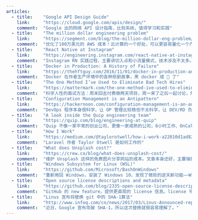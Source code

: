 ```yaml
---
articles:
  - title:    "Google API Design Guide"
    link:     "https://cloud.google.com/apis/design/"
    comment:  "Google 出的网络 API 设计指南，比较系统，值得学习和实践"
  - title:    "The million dollar engineering problem"
    link:     "https://segment.com/blog/the-million-dollar-eng-problem/"
    comment:  "优化了100万美元的 AWS 成本！云计算的一个好处，可以更容易量化一个产品的技术成本。"
  - title:    "React Native at Instagram"
    link:     "https://engineering.instagram.com/react-native-at-instagram-dd828a9a90c7#.y0tn4wupg"
    comment:  "Instagram RN 实践过程，主要讲切入点和小流量模式，技术涉及不太多。最后收益简直逆天，85%起跳。"
  - title:    "Docker in Production: A History of Failure"
    link:     "https://thehftguy.com/2016/11/01/docker-in-production-an-history-of-failure/"
    comment:  "Docker 在作者生产环境中的各种悲剧故事，黑 docker 成 🐶 了"
  - title:    "The One Method I’ve Used to Eliminate Bad Tech Hires"
    link:     "https://mattermark.com/the-one-method-ive-used-to-eliminate-bad-tech-hires/"
    comment:  "科学人性的面试方法：周末回去付费做两天项目，周一来了之后一起讨论，然后决定是否录用。"
  - title:    "Configuration Management is an Antipattern"
    link:     "https://hackernoon.com/configuration-management-is-an-antipattern-e677e34be64c#.oaekoey4v"
    comment:  "DevOps 程序本身很科学，让 OP 管理比较稳但不太科学，让 DEV/RD 负责比较科学但很容易被“临时工”因为写错配置 DSL 把整个集群搞挂，因此作者认为这是反模式。黑了半天，最后结论是 Docker 才是王道 😄"
  - title:    "A look inside the Quip engineering team"
    link:     "https://quip.com/blog/engineering-at-quip"
    comment:  "Quip 不像一家平常的创业公司，更像一家成熟的公司，8小时工作、OnCall 没什么事干、工具链很复杂。但它也不像大公司，CodeReview 不是必须、工程师很少开会、管理扁平。因为，两位创始人给 Quip 带来了很多成熟的智慧的经验。"
  - title:    "How I Work"
    link:     "https://medium.com/@taylorotwell/how-i-work-a22010d1ad82#.x9qgxnsya"
    comment:  "Laravel 作者 Taylor Otwell 是如何工作的"
  - title:    "What does Unsplash cost?"
    link:     "https://crew.co/blog/what-does-unsplash-cost/"
    comment:  "维护 Unsplash 这样的免费图片分享网站的成本。文章本身还好，主要强推一波 unsplash.com"
  - title:    "Windows Subsystem for Linux (WSL)"
    link:     "https://github.com/Microsoft/BashOnWindows"
    comment:  "重新用回 Windows，安装了 Windows 10，发现了微软的逆天新功能——WSL，也叫 Bash on Windows。这是一种把 Ubuntu Linux 集成在 Windows 10 中的技术，经过简单的安装就可以在 Windows 里用 Linux 了。功能经过2016年的折腾，现在基本可用，可以在 Linux 中读取 Windows 中的数据，Windows 程序读取 Linux 在 Insider 版中已经推出。Mac 得加油了，不是那么不可替代了。"
  - title:    "Open source license descriptions and metadata"
    link:     "https://github.com/blog/2335-open-source-license-descriptions-and-metadata"
    comment:  "GitHub 的 new feature，提供更直观的 license 信息。license 平时很容易被忽视，但其实非常重要。"
  - title:    "Linus 宣布将替换 git 中的 SHA-1算法"
    link:     "http://www.infoq.com/cn/news/2017/03/Linus-Announced-replace-SHA-1-Gi"
    comment:  "近日，Google 宣布攻破 SHA-1，所以这次替换就很容易理解了。"
---
```

